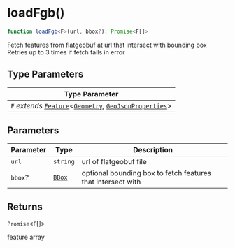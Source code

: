 # loadFgb()

```ts
function loadFgb<F>(url, bbox?): Promise<F[]>
```

Fetch features from flatgeobuf at url that intersect with bounding box
Retries up to 3 times if fetch fails in error

## Type Parameters

| Type Parameter |
| ------ |
| `F` *extends* [`Feature`](../interfaces/Feature.md)\<[`Geometry`](../type-aliases/Geometry.md), [`GeoJsonProperties`](../type-aliases/GeoJsonProperties.md)\> |

## Parameters

| Parameter | Type | Description |
| ------ | ------ | ------ |
| `url` | `string` | url of flatgeobuf file |
| `bbox`? | [`BBox`](../type-aliases/BBox.md) | optional bounding box to fetch features that intersect with |

## Returns

`Promise`\<`F`[]\>

feature array
